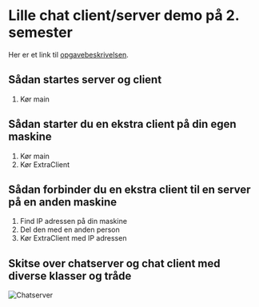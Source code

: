 # Lille chat client/server demo på 2. semester

Her er et link til [opgavebeskrivelsen](https://github.com/dat2Cph/content/blob/main/threads/Bornholm/exercises_chatserver.md).

## Sådan startes server og client

1. Kør main

## Sådan starter du en ekstra client på din egen maskine

1. Kør main
2. Kør ExtraClient

## Sådan forbinder du en ekstra client til en server på en anden maskine

1. Find IP adressen på din maskine
2. Del den med en anden person
3. Kør ExtraClient med IP adressen

## Skitse over chatserver og chat client med diverse klasser og tråde

![Chatserver](./images/chatserver.png)